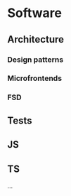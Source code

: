 # Software

## Architecture

### Design patterns

### Microfrontends

### FSD

## Tests

## JS

## TS

...
